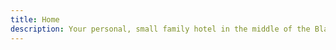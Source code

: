 ```yaml
---
title: Home
description: Your personal, small family hotel in the middle of the Black Forest
---
```

